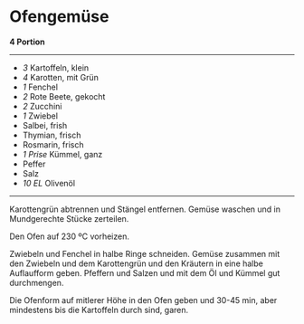 # Ofengemüse

**4 Portion**

---

- *3* Kartoffeln, klein
- *4* Karotten, mit Grün
- *1* Fenchel
- *2* Rote Beete, gekocht
- *2* Zucchini
- *1* Zwiebel
- Salbei, frish
- Thymian, frisch
- Rosmarin, frisch
- *1 Prise* Kümmel, ganz
- Peffer
- Salz
- *10 EL* Olivenöl

---

Karottengrün abtrennen und Stängel entfernen. Gemüse waschen und in Mundgerechte Stücke zerteilen. 

Den Ofen auf 230 ºC vorheizen.

Zwiebeln und Fenchel in halbe Ringe schneiden. Gemüse zusammen mit den Zwiebeln und dem Karottengrün und den Kräutern in eine halbe Auflaufform geben. Pfeffern und Salzen und mit dem Öl und Kümmel gut durchmengen.

Die Ofenform auf mitlerer Höhe in den Ofen geben und 30-45 min, aber mindestens bis die Kartoffeln durch sind, garen.

